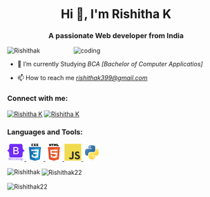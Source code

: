 <h1 align="center">Hi 👋, I'm Rishitha K</h1>
<h3 align="center">A passionate Web developer from India</h3>
<img align="right" alt="coding" width="350" border-radius="10px" src="https://media4.giphy.com/media/v1.Y2lkPTc5MGI3NjExbG15eXVyeWgxZHRqbmE2OXZjMmpmMnRjN2ZncnRiZ2o5eTEzcHoxbiZlcD12MV9pbnRlcm5hbF9naWZfYnlfaWQmY3Q9cw/h5vCZ5J3EJBQ7IkvO9/giphy.webp">
<p align="left"> <img src="https://komarev.com/ghpvc/?username=Rishithak22&label=Profile%20views&color=0e75b6&style=flat" alt="Rishithak" /> </p>

- 🔭 I’m currently Studying *BCA [Bachelor of Computer Applicatios]*

- 📫 How to reach me *rishithak399@gmail.com*

<h3 align="left">Connect with me:</h3>
<p align="left">
<a href="https://www.linkedin.com/in/rishitha-k-40a443277/" target="blank"><img align="center" src="https://raw.githubusercontent.com/rahuldkjain/github-profile-readme-generator/master/src/images/icons/Social/linked-in-alt.svg" alt="Rishitha K" height="30" width="40" /></a>
<a href="https://instagram.com/rishi_tha_k" target="blank"><img align="center" src="https://raw.githubusercontent.com/rahuldkjain/github-profile-readme-generator/master/src/images/icons/Social/instagram.svg" alt="Rishitha K" height="30" width="40" /></a>
</p>

<h3 align="left">Languages and Tools:</h3>
<p align="left"> <a href="https://getbootstrap.com" target="_blank" rel="noreferrer"> <img src="https://raw.githubusercontent.com/devicons/devicon/master/icons/bootstrap/bootstrap-plain-wordmark.svg" alt="bootstrap" width="40" height="40" /> </a>  <a href="https://www.w3schools.com/css/" target="_blank" rel="noreferrer"> <img src="https://raw.githubusercontent.com/devicons/devicon/master/icons/css3/css3-original-wordmark.svg" alt="css3" width="40" height="40"/> </a>  <a href="https://www.w3.org/html/" target="_blank" rel="noreferrer"> <img src="https://raw.githubusercontent.com/devicons/devicon/master/icons/html5/html5-original-wordmark.svg" alt="html5" width="40" height="40"/> </a>  <a href="https://developer.mozilla.org/en-US/docs/Web/JavaScript" target="_blank" rel="noreferrer"> <img src="https://raw.githubusercontent.com/devicons/devicon/master/icons/javascript/javascript-original.svg" alt="javascript" width="40" height="40"/> </a>  <a href="https://www.python.org" target="_blank" rel="noreferrer"> <img src="https://raw.githubusercontent.com/devicons/devicon/master/icons/python/python-original.svg" alt="python" width="40" height="40"/> </a> </p>

<p><img align="left" src="https://github-readme-stats.vercel.app/api/top-langs?username=Rishithak22&show_icons=true&locale=en&layout=compact" alt="Rishithak" /></p>

<p>&nbsp;<img align="center" src="https://github-readme-stats.vercel.app/api?username=Rishithak22&show_icons=true&locale=en" alt="Rishithak22" /></p>

<p><img align="center" src="https://github-readme-streak-stats.herokuapp.com/?user=Rishithak22&" alt="Rishithak22" /></p>
